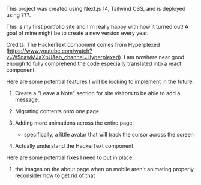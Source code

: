 This project was created using Next.js 14, Tailwind CSS, and is deployed using ???.

This is my first portfolio site and I'm really happy with how it turned out! A goal of mine might be to create a new version every year.

Credits: The HackerText component comes from Hyperplexed (https://www.youtube.com/watch?v=W5oawMJaXbU&ab_channel=Hyperplexed). I am nowhere near good enough to fully comprehend the code especially translated into a react component.

Here are some potential features I will be looking to implement in the future:

1. Create a "Leave a Note" section for site visitors to be able to add a message. 

2. Migrating contents onto one page.

3. Adding more animations across the entire page.

    - specifically, a little avatar that will track the cursor across the screen 

4. Actually understand the HackerText component.

Here are some potential fixes I need to put in place:

1. the images on the about page when on mobile aren't animating properly, reconsider how to get rid of that